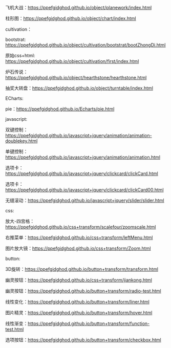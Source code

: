 飞机大战：https://ppefgidghod.github.io/object/planework/index.html

柱形图：https://ppefgidghod.github.io/object/chart/index.html

cultivation：

bootstrat: https://ppefgidghod.github.io/object/cultivation/bootstrat/bootZhongDi.html

原始css+html: https://ppefgidghod.github.io/object/cultivation/first/index.html

炉石传说：https://ppefgidghod.github.io/object/hearthstone/hearthstone.html

抽奖大转盘：https://ppefgidghod.github.io/object/turntable/index.html

ECharts:

pie：https://ppefgidghod.github.io/Echarts/pie.html

javascript:

双键控制：https://ppefgidghod.github.io/javascript+jquery/animation/animation-doublekey.html

单键控制：https://ppefgidghod.github.io/javascript+jquery/animation/animation.html

选项卡：https://ppefgidghod.github.io/javascript+jquery/clickcard/clickCard.html

选项卡：https://ppefgidghod.github.io/javascript+jquery/clickcard/clickCard00.html

无缝滚动：https://ppefgidghod.github.io/javascript+jquery/slider/slider.html

css:

放大-四宫格：https://ppefgidghod.github.io/css+transform/scalefour/zoomscale.html

右推菜单：https://ppefgidghod.github.io/css+transform/leftMenu.html

图片放大镜：https://ppefgidghod.github.io/css+transform/Zoom.html

button:

3D旋转：https://ppefgidghod.github.io/button+transform/transform.html

幽灵按钮：https://ppefgidghod.github.io/css+transform/jiankong.html

幽灵按钮：https://ppefgidghod.github.io/button+transform/radio-test.html

线性变化：https://ppefgidghod.github.io/button+transform/liner.html

图片精灵：https://ppefgidghod.github.io/button+transform/hover.html

线性渐变：https://ppefgidghod.github.io/button+transform/function-test.html

选项按钮：https://ppefgidghod.github.io/button+transform/checkbox.html
